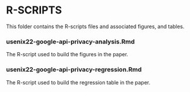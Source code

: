# R-SCRIPTS

This folder contains the R-scripts files and associated figures, and tables.

### usenix22-google-api-privacy-analysis.Rmd
The R-script used to build the figures in the paper.

### usenix22-google-api-privacy-regression.Rmd
The R-script used to build the regression table in the paper.
